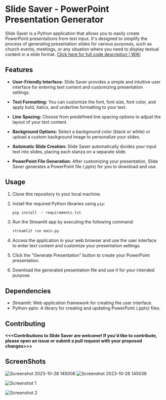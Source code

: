 
# Slide Saver - PowerPoint Presentation Generator

Slide Saver is a Python application that allows you to easily create PowerPoint presentations from text input. It's designed to simplify the process of generating presentation slides for various purposes, such as church events, meetings, or any situation where you need to display textual content in a slide format. [Click here for full code description | WiKi](https://github.com/sho6000/Slide-Saver/wiki/Code-Doumentation-Here)


## Features

- **User-Friendly Interface:** Slide Saver provides a simple and intuitive user interface for entering text content and customizing presentation settings.

- **Text Formatting:** You can customize the font, font size, font color, and apply bold, italics, and underline formatting to your text.

- **Line Spacing:** Choose from predefined line spacing options to adjust the layout of your text content.

- **Background Options:** Select a background color (black or white) or upload a custom background image to personalize your slides.

- **Automatic Slide Creation:** Slide Saver automatically divides your input text into slides, placing each stanza on a separate slide.

- **PowerPoint File Generation:** After customizing your presentation, Slide Saver generates a PowerPoint file (.pptx) for you to download and use.

## Usage

1. Clone this repository to your local machine.

2. Install the required Python libraries using `pip`:

   ```bash
   pip install -r requirements.txt
   ```

3. Run the Streamlit app by executing the following command:

   ```bash
   streamlit run main.py
   ```

4. Access the application in your web browser and use the user interface to enter text content and customize your presentation settings.

5. Click the "Generate Presentation" button to create your PowerPoint presentation.

6. Download the generated presentation file and use it for your intended purpose.

## Dependencies

- Streamlit: Web application framework for creating the user interface.
- Python-pptx: A library for creating and updating PowerPoint (.pptx) files.

## Contributing

**<<<Contributions to Slide Saver are welcome! If you'd like to contribute, please open an issue or submit a pull request with your proposed changes>>>**

## ScreenShots

![Screenshot 2023-10-28 145008](https://github.com/sho6000/Slide-Saver/assets/122631521/57b4612a-d07a-4f58-a9e3-f3b55585a0f2)
![Screenshot 2023-10-28 145036](https://github.com/sho6000/Slide-Saver/assets/122631521/5ba7f06a-e611-4e06-a653-baa3dfc00eb0)


![Screenshot 1](https://github.com/sho6000/)

![Screenshot 2](https://github.com/sho6000/)

